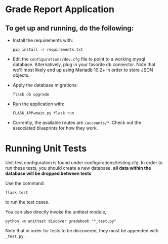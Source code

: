 #  Grade Report Application
## To get up and running, do the following:

* Install the requirements with:
    ```
    pip install -r requirements.txt
    ```
* Edit the `configurations/dev.cfg` file to point to a working mysql database.
Alternatively, plug in your favorite db connector. Note that we'll most likely
end up using Mariadb 10.2+ in order to store JSON objects.

* Apply the database migrations:

    ``
    flask db upgrade
    ``


* Run the application with:

    ``
    FLASK_APP=main.py flask run
    ``

* Currently, the available routes are  `/accounts/*`. Check out the associated
blueprints for how they work.

# Running Unit Tests

Unit test configuration is found under configurations/testing.cfg. In order to
run these tests, you should create a new database. **all data within the
database will be dropped between tests**

Use the command: 
  ```
 flask test 
  ```
  to run the test cases.


  You can also directly invoke the unittest module,

  ```
  python -m unittest discover gradebook "*_test.py"
  ```

  Note that in order for tests to be discovered, they must be appended with `_test.py`.
